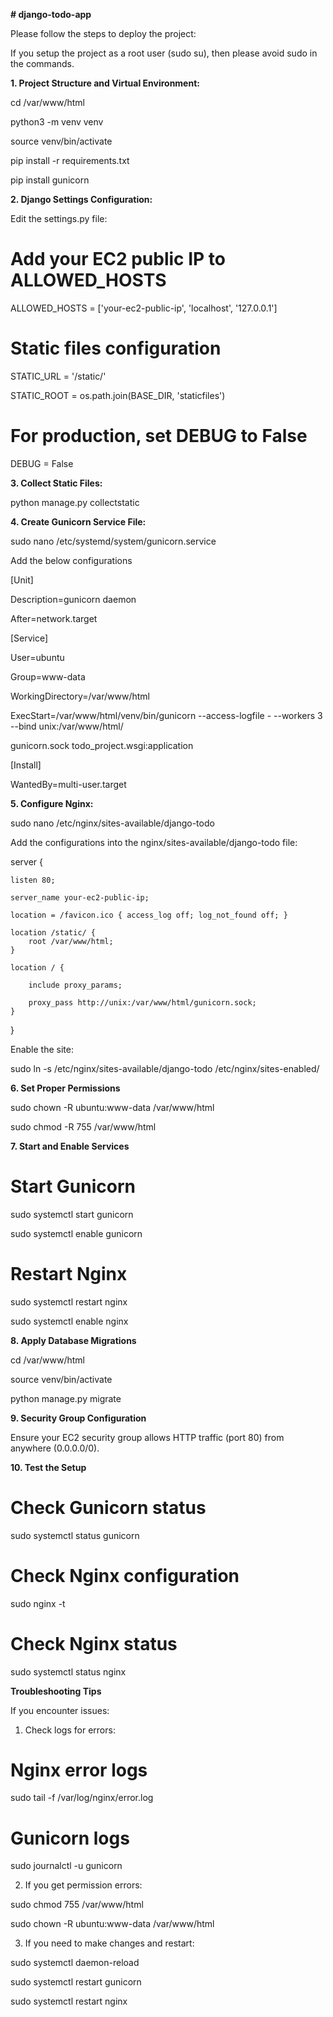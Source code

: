 **# django-todo-app**

Please follow the steps to deploy the project: 

If you setup the project as a root user (sudo su), then please avoid sudo in the commands.

**1. Project Structure and Virtual Environment:**

  cd /var/www/html
  
  python3 -m venv venv
  
  source venv/bin/activate
  
  pip install -r requirements.txt
  
  pip install gunicorn

**2. Django Settings Configuration:**

Edit the settings.py file:

# Add your EC2 public IP to ALLOWED_HOSTS

ALLOWED_HOSTS = ['your-ec2-public-ip', 'localhost', '127.0.0.1']

# Static files configuration
STATIC_URL = '/static/'

STATIC_ROOT = os.path.join(BASE_DIR, 'staticfiles')

# For production, set DEBUG to False
DEBUG = False

**3. Collect Static Files:**

   python manage.py collectstatic

**4. Create Gunicorn Service File:**

   sudo nano /etc/systemd/system/gunicorn.service

   Add the below configurations

[Unit]

Description=gunicorn daemon

After=network.target

[Service]

User=ubuntu

Group=www-data

WorkingDirectory=/var/www/html

ExecStart=/var/www/html/venv/bin/gunicorn --access-logfile - --workers 3 --bind unix:/var/www/html/

gunicorn.sock todo_project.wsgi:application

[Install]

WantedBy=multi-user.target

**5. Configure Nginx:**

sudo nano /etc/nginx/sites-available/django-todo

Add the configurations into the nginx/sites-available/django-todo file:

server {

    listen 80;

    server_name your-ec2-public-ip;

    location = /favicon.ico { access_log off; log_not_found off; }
    
    location /static/ {
        root /var/www/html;
    }
    
    location / {

        include proxy_params;

        proxy_pass http://unix:/var/www/html/gunicorn.sock;
    }
}

Enable the site:

sudo ln -s /etc/nginx/sites-available/django-todo /etc/nginx/sites-enabled/

**6. Set Proper Permissions**

sudo chown -R ubuntu:www-data /var/www/html

sudo chmod -R 755 /var/www/html

**7. Start and Enable Services**

# Start Gunicorn

sudo systemctl start gunicorn

sudo systemctl enable gunicorn

# Restart Nginx

sudo systemctl restart nginx

sudo systemctl enable nginx

**8. Apply Database Migrations**

cd /var/www/html

source venv/bin/activate

python manage.py migrate

**9. Security Group Configuration**

Ensure your EC2 security group allows HTTP traffic (port 80) from anywhere (0.0.0.0/0).

**10. Test the Setup**

# Check Gunicorn status

sudo systemctl status gunicorn

# Check Nginx configuration

sudo nginx -t

# Check Nginx status

sudo systemctl status nginx


**Troubleshooting Tips**

If you encounter issues:

1. Check logs for errors:

# Nginx error logs

sudo tail -f /var/log/nginx/error.log

# Gunicorn logs

sudo journalctl -u gunicorn

2. If you get permission errors:

sudo chmod 755 /var/www/html

sudo chown -R ubuntu:www-data /var/www/html

3. If you need to make changes and restart:

sudo systemctl daemon-reload

sudo systemctl restart gunicorn

sudo systemctl restart nginx












   
